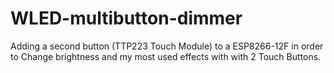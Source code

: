 # WLED-multibutton-dimmer

Adding a second button (TTP223 Touch Module) to a ESP8266-12F in order to Change brightness and my most used effects with with 2 Touch Buttons.
